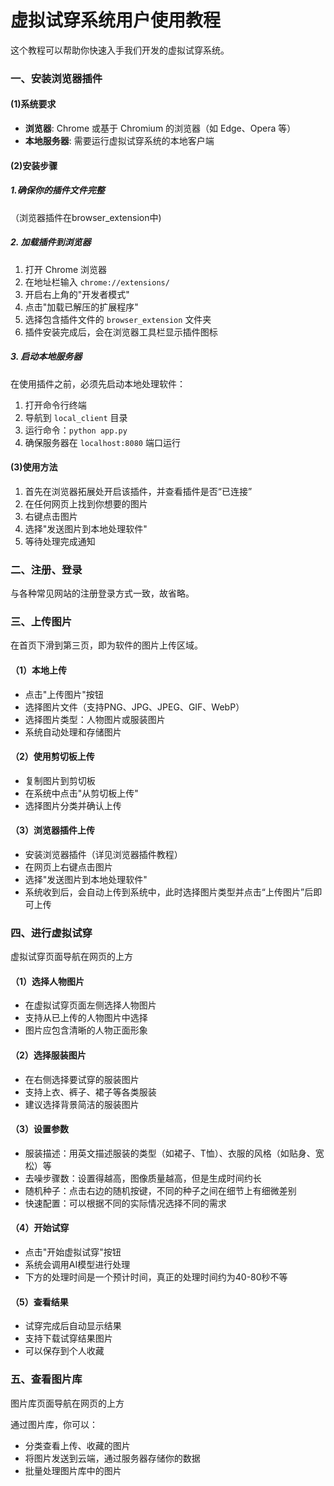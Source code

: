 ﻿# 虚拟试穿系统用户使用教程

这个教程可以帮助你快速入手我们开发的虚拟试穿系统。

### 一、安装浏览器插件

#### (1)系统要求

- **浏览器**: Chrome 或基于 Chromium 的浏览器（如 Edge、Opera 等）
- **本地服务器**: 需要运行虚拟试穿系统的本地客户端

#### (2)安装步骤

##### 1.确保你的插件文件完整

（浏览器插件在browser_extension中)

##### 2. 加载插件到浏览器

1. 打开 Chrome 浏览器
2. 在地址栏输入 `chrome://extensions/`
3. 开启右上角的"开发者模式"
4. 点击"加载已解压的扩展程序"
5. 选择包含插件文件的 `browser_extension` 文件夹
6. 插件安装完成后，会在浏览器工具栏显示插件图标

##### 3. 启动本地服务器

在使用插件之前，必须先启动本地处理软件：

1. 打开命令行终端
2. 导航到 `local_client` 目录
3. 运行命令：`python app.py`
4. 确保服务器在 `localhost:8080` 端口运行

#### (3)使用方法

1. 首先在浏览器拓展处开启该插件，并查看插件是否“已连接”
2. 在任何网页上找到你想要的图片
3. 右键点击图片
4. 选择"发送图片到本地处理软件"
5. 等待处理完成通知

### 二、注册、登录

与各种常见网站的注册登录方式一致，故省略。

### 三、上传图片

在首页下滑到第三页，即为软件的图片上传区域。

#### （1）本地上传

- 点击"上传图片"按钮
- 选择图片文件（支持PNG、JPG、JPEG、GIF、WebP）
- 选择图片类型：人物图片或服装图片
- 系统自动处理和存储图片

#### （2）使用剪切板上传

- 复制图片到剪切板
- 在系统中点击"从剪切板上传"
- 选择图片分类并确认上传

#### （3）浏览器插件上传

- 安装浏览器插件（详见浏览器插件教程）
- 在网页上右键点击图片
- 选择"发送图片到本地处理软件"
- 系统收到后，会自动上传到系统中，此时选择图片类型并点击“上传图片”后即可上传

### 四、进行虚拟试穿

虚拟试穿页面导航在网页的上方

#### （1）选择人物图片

- 在虚拟试穿页面左侧选择人物图片
- 支持从已上传的人物图片中选择
- 图片应包含清晰的人物正面形象

#### （2）选择服装图片

- 在右侧选择要试穿的服装图片
- 支持上衣、裤子、裙子等各类服装
- 建议选择背景简洁的服装图片

#### （3）设置参数

* 服装描述：用英文描述服装的类型（如裙子、T恤）、衣服的风格（如贴身、宽松）等
* 去噪步骤数：设置得越高，图像质量越高，但是生成时间约长
* 随机种子：点击右边的随机按键，不同的种子之间在细节上有细微差别
* 快速配置：可以根据不同的实际情况选择不同的需求

#### （4）开始试穿

- 点击"开始虚拟试穿"按钮
- 系统会调用AI模型进行处理
- 下方的处理时间是一个预计时间，真正的处理时间约为40-80秒不等

#### （5）查看结果

- 试穿完成后自动显示结果
- 支持下载试穿结果图片
- 可以保存到个人收藏

### 五、查看图片库

图片库页面导航在网页的上方

通过图片库，你可以：

* 分类查看上传、收藏的图片
* 将图片发送到云端，通过服务器存储你的数据
* 批量处理图片库中的图片
